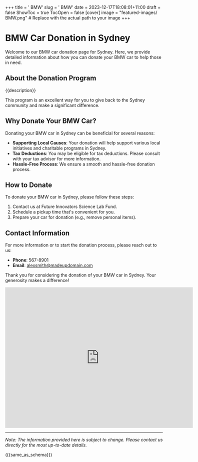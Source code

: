 +++
title = '    BMW'
slug = '    BMW'
date = 2023-12-17T18:08:01+11:00
draft = false
ShowToc = true
TocOpen = false
[cover]
image = "featured-images/    BMW.png"  # Replace with the actual path to your image
+++



#     BMW Car Donation in     Sydney

Welcome to our     BMW car donation page for     Sydney. Here, we provide detailed information about how you can donate your     BMW car to help those in need.

## About the Donation Program

{{description}}

This program is an excellent way for you to give back to the     Sydney community and make a significant difference.

## Why Donate Your     BMW Car?

Donating your     BMW car in     Sydney can be beneficial for several reasons:

- **Supporting Local Causes**: Your donation will help support various local initiatives and charitable programs in     Sydney.
- **Tax Deductions**: You may be eligible for tax deductions. Please consult with your tax advisor for more information.
- **Hassle-Free Process**: We ensure a smooth and hassle-free donation process.

## How to Donate

To donate your     BMW car in     Sydney, please follow these steps:

1. Contact us at     Future Innovators Science Lab Fund.
2. Schedule a pickup time that's convenient for you.
3. Prepare your car for donation (e.g., remove personal items).

## Contact Information

For more information or to start the donation process, please reach out to us:

- **Phone**: 567-8901
- **Email**:     alexsmith@madeupdomain.com

Thank you for considering the donation of your     BMW car in     Sydney. Your generosity makes a difference!

<!-- Other content -->

<iframe width="600" height="450" frameborder="0" style="border:0" src="https://www.google.com/maps/embed/v1/place?key=AIzaSyDivX6qAx8DlsaPtf6od3s40HLANl8aFcE&q=++++Sydney" allowfullscreen></iframe>

<!-- Other content -->

---

*Note: The information provided here is subject to change. Please contact us directly for the most up-to-date details.*

<!-- Other content -->

({{same_as_schema}})

<!-- Other content -->